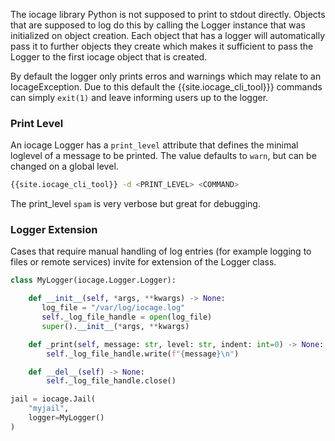 The iocage library Python is not supposed to print to stdout directly.
Objects that are supposed to log do this by calling the Logger instance that was initialized on object creation.
Each object that has a logger will automatically pass it to further objects they create which makes it sufficient to pass the Logger to the first iocage object that is created.

By default the logger only prints erros and warnings which may relate to an IocageException.
Due to this default the {{site.iocage_cli_tool}}} commands can simply `exit(1)` and leave informing users up to the logger.

### Print Level

An iocage Logger has a `print_level` attribute that defines the minimal loglevel of a message to be printed.
The value defaults to `warn`, but can be changed on a global level.

```sh
{{site.iocage_cli_tool}} -d <PRINT_LEVEL> <COMMAND>
```

The print_level `spam` is very verbose but great for debugging.

### Logger Extension

Cases that require manual handling of log entries (for example logging to files or remote services) invite for extension of the Logger class.

```python
class MyLogger(iocage.Logger.Logger):

    def __init__(self, *args, **kwargs) -> None:
       log_file = "/var/log/iocage.log"
       self._log_file_handle = open(log_file)
       super().__init__(*args, **kwargs)

    def _print(self, message: str, level: str, indent: int=0) -> None:
        self._log_file_handle.write(f"{message}\n")

    def __del__(self) -> None:
        self._log_file_handle.close()

jail = iocage.Jail(
    "myjail",
    logger=MyLogger()
)
```
